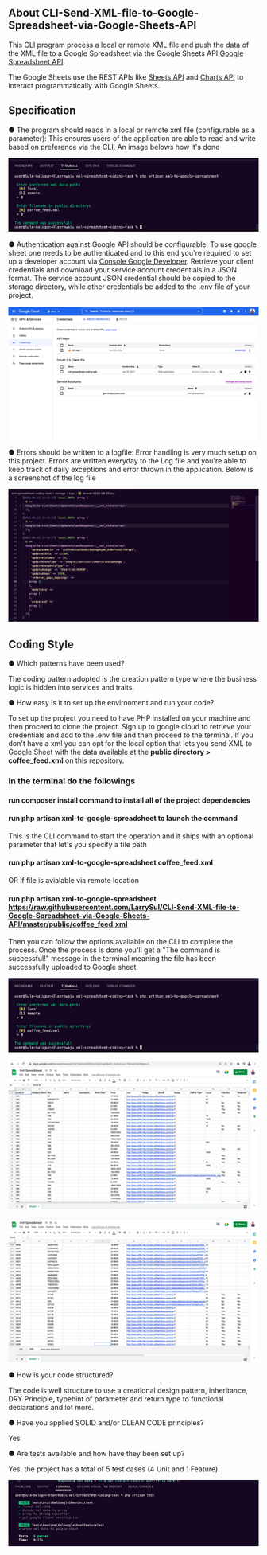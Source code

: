 ## About CLI-Send-XML-file-to-Google-Spreadsheet-via-Google-Sheets-API

This CLI program process a local or remote XML file and push the data of the XML file to a Google Spreadsheet via the Google Sheets API [Google Spreadsheet API](https://developers.google.com/sheets/).

The Google Sheets use the REST APIs like [Sheets API](https://developers.google.com/sheets/api) and [Charts API](https://developers.google.com/chart/interactive/docs/spreadsheets/) to interact programmatically with Google Sheets.


## Specification

● The program should reads in a local or remote xml file (configurable as a parameter): This ensures users of the application are able to read and write based on preference via the CLI. An image belows how it's done


![Screenshot of read write operation via the CLI](https://github.com/LarrySul/CLI-Send-XML-file-to-Google-Spreadsheet-via-Google-Sheets-API/blob/master/public/screenshots/terminal.png)


● Authentication against Google API should be configurable: To use google sheet one needs to be authenticated and to this end you're required to set up a developer account via [Console Google Developer](https://console.cloud.google.com/apis/credentials). Retrieve your client credentials and download your service account credentials in a JSON format. The service account JSON credential should be copied to the storage directory, while other credentials be added to the .env file of your project.


![Screenshot of cloud console](https://github.com/LarrySul/CLI-Send-XML-file-to-Google-Spreadsheet-via-Google-Sheets-API/blob/master/public/screenshots/consolecloud.png)


● Errors should be written to a logfile: Error handling is very much setup on this project. Errors are written everyday to the Log file and you're able to keep track of daily exceptions and error thrown in the application. Below is a screenshot of the log file

![Screenshot of log file](https://github.com/LarrySul/CLI-Send-XML-file-to-Google-Spreadsheet-via-Google-Sheets-API/blob/master/public/screenshots/log.png)


## Coding Style

● Which patterns have been used? 

The coding pattern adopted is the creation pattern type where the business logic is hidden into services and traits.<br />


● How easy is it to set up the environment and run your code? 

To set up the project you need to have PHP installed on your machine and then proceed to clone the project. Sign up to google cloud to retrieve your credentials and add to the .env file and then proceed to the terminal. If you don't have a xml you can opt for the local option that lets you send XML to Google Sheet with the data available at the **public directory > coffee_feed.xml** on this repository.

### In the terminal do the followings 

#### run composer install command to install all of the project dependencies </br>

#### run php artisan xml-to-google-spreadsheet to launch the command </br >

This is the CLI command to start the operation and it ships with an optional parameter that let's you specify a file path  </br >

#### run php artisan xml-to-google-spreadsheet coffee_feed.xml </br >

OR if file is avialable via remote location </br >

#### run php artisan xml-to-google-spreadsheet https://raw.githubusercontent.com/LarrySul/CLI-Send-XML-file-to-Google-Spreadsheet-via-Google-Sheets-API/master/public/coffee_feed.xml

Then you can follow the options available on the CLI to complete the process. Once the process is done you'll get a "The command is successful!" message in the terminal meaning the file has been successfully uploaded to Google sheet.


![Screenshot of terminal file](https://github.com/LarrySul/CLI-Send-XML-file-to-Google-Spreadsheet-via-Google-Sheets-API/blob/master/public/screenshots/terminal.png)


![Screenshot of start sheet](https://github.com/LarrySul/CLI-Send-XML-file-to-Google-Spreadsheet-via-Google-Sheets-API/blob/master/public/screenshots/startsheet.png)


![Screenshot of end sheet](https://github.com/LarrySul/CLI-Send-XML-file-to-Google-Spreadsheet-via-Google-Sheets-API/blob/master/public/screenshots/endsheet.png)


● How is your code structured? 

The code is well structure to use a creational design pattern, inheritance, DRY Principle, typehint of parameter and return type to functional declarations and lot more. <br />


● Have you applied SOLID and/or CLEAN CODE principles?

Yes <br />


● Are tests available and how have they been set up? 

Yes, the project has a total of 5 test cases (4 Unit and 1 Feature).


![Screenshot of end sheet](https://github.com/LarrySul/CLI-Send-XML-file-to-Google-Spreadsheet-via-Google-Sheets-API/blob/master/public/screenshots/testcase.png)



